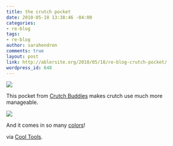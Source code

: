 ```yaml
---
title: the crutch pocket
date: 2010-05-18 13:38:46 -04:00
categories:
- re-blog
tags:
- re-blog
author: sarahendren
comments: true
layout: post
link: http://ablersite.org/2010/05/18/re-blog-crutch-pocket/
wordpress_id: 648
---
```


[![](http://ablersite.files.wordpress.com/2010/05/crutch-pocket-sm.jpg)](http://ablersite.files.wordpress.com/2010/05/crutch-pocket-sm.jpg)

This pocket from [Crutch Buddies](http://www.crutchbuddies.com/crutch_pockets.php) makes crutch use much more manageable.

[![](http://ablersite.files.wordpress.com/2010/05/pocket-pocket1.jpg)](http://ablersite.files.wordpress.com/2010/05/pocket-pocket1.jpg)

And it comes in so many [colors](http://www.crutchbuddies.com/crutch_pockets.php)!

via [Cool Tools](http://www.kk.org/cooltools/archives/004382.php).
